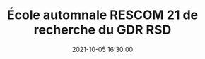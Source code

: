 ---
title: "École automnale RESCOM 21 de recherche du GDR RSD"
date: 2021-10-05 16:30:00
location: Collège doctoral européen, Strasbourg
description: "Reproducible deployment of AI workloads on the Computing Continuum."
draft: false
---